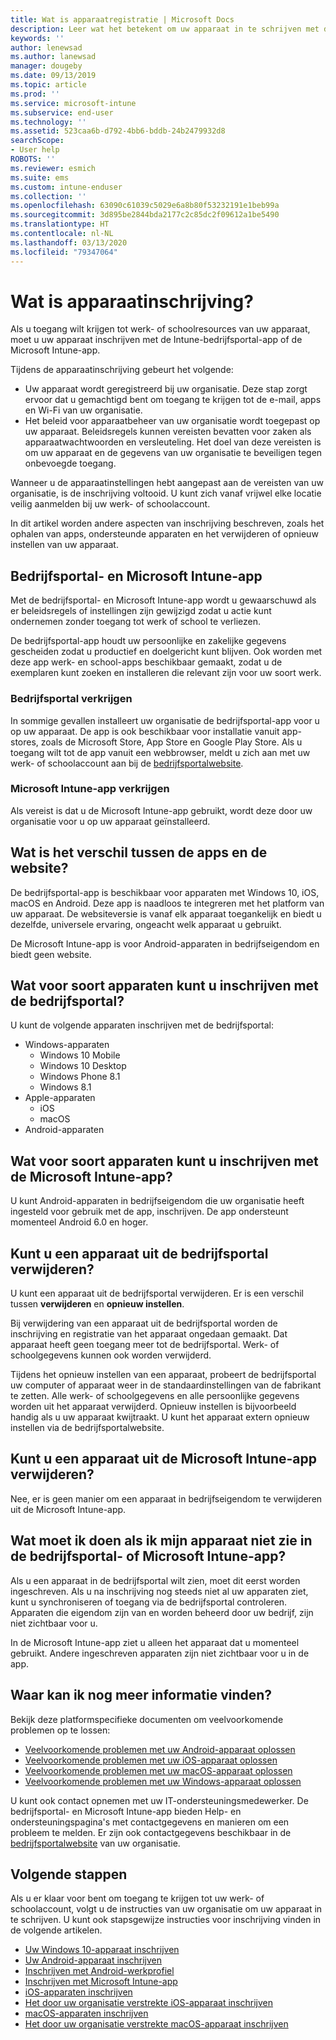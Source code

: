 ```yaml
---
title: Wat is apparaatregistratie | Microsoft Docs
description: Leer wat het betekent om uw apparaat in te schrijven met de bedrijfsportal- en Microsoft Intune-app.
keywords: ''
author: lenewsad
ms.author: lanewsad
manager: dougeby
ms.date: 09/13/2019
ms.topic: article
ms.prod: ''
ms.service: microsoft-intune
ms.subservice: end-user
ms.technology: ''
ms.assetid: 523caa6b-d792-4bb6-bddb-24b2479932d8
searchScope:
- User help
ROBOTS: ''
ms.reviewer: esmich
ms.suite: ems
ms.custom: intune-enduser
ms.collection: ''
ms.openlocfilehash: 63090c61039c5029e6a8b80f53232191e1beb99a
ms.sourcegitcommit: 3d895be2844bda2177c2c85dc2f09612a1be5490
ms.translationtype: HT
ms.contentlocale: nl-NL
ms.lasthandoff: 03/13/2020
ms.locfileid: "79347064"
---
```

# <a name="what-is-device-enrollment"></a>Wat is apparaatinschrijving?
Als u toegang wilt krijgen tot werk- of schoolresources van uw apparaat, moet u uw apparaat inschrijven met de Intune-bedrijfsportal-app of de Microsoft Intune-app. 

Tijdens de apparaatinschrijving gebeurt het volgende:

* Uw apparaat wordt geregistreerd bij uw organisatie. Deze stap zorgt ervoor dat u gemachtigd bent om toegang te krijgen tot de e-mail, apps en Wi-Fi van uw organisatie. 
* Het beleid voor apparaatbeheer van uw organisatie wordt toegepast op uw apparaat. Beleidsregels kunnen vereisten bevatten voor zaken als apparaatwachtwoorden en versleuteling. Het doel van deze vereisten is om uw apparaat en de gegevens van uw organisatie te beveiligen tegen onbevoegde toegang.

Wanneer u de apparaatinstellingen hebt aangepast aan de vereisten van uw organisatie, is de inschrijving voltooid. U kunt zich vanaf vrijwel elke locatie veilig aanmelden bij uw werk- of schoolaccount.  

In dit artikel worden andere aspecten van inschrijving beschreven, zoals het ophalen van apps, ondersteunde apparaten en het verwijderen of opnieuw instellen van uw apparaat.  

## <a name="company-portal-and-microsoft-intune-app"></a>Bedrijfsportal- en Microsoft Intune-app

Met de bedrijfsportal- en Microsoft Intune-app wordt u gewaarschuwd als er beleidsregels of instellingen zijn gewijzigd zodat u actie kunt ondernemen zonder toegang tot werk of school te verliezen. 

De bedrijfsportal-app houdt uw persoonlijke en zakelijke gegevens gescheiden zodat u productief en doelgericht kunt blijven. Ook worden met deze app werk- en school-apps beschikbaar gemaakt, zodat u de exemplaren kunt zoeken en installeren die relevant zijn voor uw soort werk.  

### <a name="get-company-portal"></a>Bedrijfsportal verkrijgen

In sommige gevallen installeert uw organisatie de bedrijfsportal-app voor u op uw apparaat. De app is ook beschikbaar voor installatie vanuit app-stores, zoals de Microsoft Store, App Store en Google Play Store. Als u toegang wilt tot de app vanuit een webbrowser, meldt u zich aan met uw werk- of schoolaccount aan bij de [bedrijfsportalwebsite](https://go.microsoft.com/fwlink/?linkid=2010980).  

### <a name="get-microsoft-intune-app"></a>Microsoft Intune-app verkrijgen

Als vereist is dat u de Microsoft Intune-app gebruikt, wordt deze door uw organisatie voor u op uw apparaat geïnstalleerd.  

## <a name="whats-the-difference-between-the-apps-and-the-website"></a>Wat is het verschil tussen de apps en de website?
De bedrijfsportal-app is beschikbaar voor apparaten met Windows 10, iOS, macOS en Android. Deze app is naadloos te integreren met het platform van uw apparaat. De websiteversie is vanaf elk apparaat toegankelijk en biedt u dezelfde, universele ervaring, ongeacht welk apparaat u gebruikt. 

De Microsoft Intune-app is voor Android-apparaten in bedrijfseigendom en biedt geen website.  

## <a name="what-kind-of-devices-can-you-enroll-with-company-portal"></a>Wat voor soort apparaten kunt u inschrijven met de bedrijfsportal?
U kunt de volgende apparaten inschrijven met de bedrijfsportal:  

- Windows-apparaten
  - Windows 10 Mobile
  - Windows 10 Desktop
  - Windows Phone 8.1
  - Windows 8.1
- Apple-apparaten
    - iOS
    - macOS
- Android-apparaten


## <a name="what-kind-of-devices-can-you-enroll-with-the-microsoft-intune-app"></a>Wat voor soort apparaten kunt u inschrijven met de Microsoft Intune-app?  
U kunt Android-apparaten in bedrijfseigendom die uw organisatie heeft ingesteld voor gebruik met de app, inschrijven. De app ondersteunt momenteel Android 6.0 en hoger. 

## <a name="can-you-remove-a-device-from-the-company-portal"></a>Kunt u een apparaat uit de bedrijfsportal verwijderen?
U kunt een apparaat uit de bedrijfsportal verwijderen. Er is een verschil tussen **verwijderen** en **opnieuw instellen**.

Bij verwijdering van een apparaat uit de bedrijfsportal worden de inschrijving en registratie van het apparaat ongedaan gemaakt. Dat apparaat heeft geen toegang meer tot de bedrijfsportal. Werk- of schoolgegevens kunnen ook worden verwijderd. 

Tijdens het opnieuw instellen van een apparaat, probeert de bedrijfsportal uw computer of apparaat weer in de standaardinstellingen van de fabrikant te zetten. Alle werk- of schoolgegevens en alle persoonlijke gegevens worden uit het apparaat verwijderd. Opnieuw instellen is bijvoorbeeld handig als u uw apparaat kwijtraakt. U kunt het apparaat extern opnieuw instellen via de bedrijfsportalwebsite.  

## <a name="can-you-remove-a-device-from-the-microsoft-intune-app"></a>Kunt u een apparaat uit de Microsoft Intune-app verwijderen?
Nee, er is geen manier om een apparaat in bedrijfseigendom te verwijderen uit de Microsoft Intune-app.  

## <a name="what-if-i-cant-see-my-device-in-the-company-portal-or-microsoft-intune-app"></a>Wat moet ik doen als ik mijn apparaat niet zie in de bedrijfsportal- of Microsoft Intune-app?
Als u een apparaat in de bedrijfsportal wilt zien, moet dit eerst worden ingeschreven. Als u na inschrijving nog steeds niet al uw apparaten ziet, kunt u synchroniseren of toegang via de bedrijfsportal controleren. Apparaten die eigendom zijn van en worden beheerd door uw bedrijf, zijn niet zichtbaar voor u.

In de Microsoft Intune-app ziet u alleen het apparaat dat u momenteel gebruikt. Andere ingeschreven apparaten zijn niet zichtbaar voor u in de app.  

## <a name="where-else-can-i-go-for-help"></a>Waar kan ik nog meer informatie vinden?  
Bekijk deze platformspecifieke documenten om veelvoorkomende problemen op te lossen:  

- [Veelvoorkomende problemen met uw Android-apparaat oplossen](check-compliance-on-your-device-android.md)  
- [Veelvoorkomende problemen met uw iOS-apparaat oplossen](troubleshoot-your-device-ios.md)
- [Veelvoorkomende problemen met uw macOS-apparaat oplossen](troubleshoot-your-device-macos.md)
- [Veelvoorkomende problemen met uw Windows-apparaat oplossen](troubleshoot-your-device-windows.md)

U kunt ook contact opnemen met uw IT-ondersteuningsmedewerker. De bedrijfsportal- en Microsoft Intune-app bieden Help- en ondersteuningspagina's met contactgegevens en manieren om een probleem te melden. Er zijn ook contactgegevens beschikbaar in de [bedrijfsportalwebsite](https://go.microsoft.com/fwlink/?linkid=2010980) van uw organisatie.  

## <a name="next-steps"></a>Volgende stappen  

Als u er klaar voor bent om toegang te krijgen tot uw werk- of schoolaccount, volgt u de instructies van uw organisatie om uw apparaat in te schrijven. U kunt ook stapsgewijze instructies voor inschrijving vinden in de volgende artikelen.

* [Uw Windows 10-apparaat inschrijven](enroll-windows-10-device.md)
* [Uw Android-apparaat inschrijven](enroll-device-android-company-portal.md)
* [Inschrijven met Android-werkprofiel](enroll-device-android-work-profile.md)
* [Inschrijven met Microsoft Intune-app](enroll-device-android-microsoft-intune-app.md)
* [iOS-apparaten inschrijven](enroll-your-device-in-intune-ios.md)
* [Het door uw organisatie verstrekte iOS-apparaat inschrijven](enroll-your-device-dep-ios.md)
* [macOS-apparaten inschrijven](enroll-your-device-in-intune-macos-cp.md)
* [Het door uw organisatie verstrekte macOS-apparaat inschrijven](enroll-company-device-macos.md)


